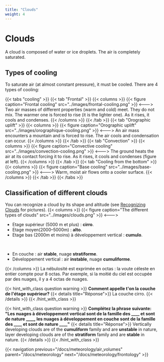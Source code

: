 ```yaml
---
title: "Clouds"
weight: 4
---
```


# Clouds

A cloud is composed of water or ice droplets. The air is completely saturated.

## Types of cooling
To saturate air (at almost constant pressure), it must be cooled. There are 4 types of cooling:

{{< tabs "cooling" >}}
{{< tab "Frontal" >}}
{{< columns >}}
{{< figure caption="Frontal cooling" src="../images/frontal-cooling.png" >}}
<--->
Two air masses of different properties (warm and cold) meet. They do not mix. The warmer one is forced to rise (it is the lighter one). As it rises, it cools and condenses.
{{< /columns >}}
{{< /tab >}}
{{< tab "Orographic uplift" >}}
{{< columns >}}
{{< figure caption="Orographic uplift" src="../images/orographique-cooling.png" >}}
<--->
An air mass encounters a mountain and is forced to rise. The air cools and condensation can occur.
{{< /columns >}}
{{< /tab >}}
{{< tab "Convection" >}}
{{< columns >}}
{{< figure caption="Convective cooling" src="../images/convection-cooling.png" >}}
<--->
The ground heats the air at its contact forcing it to rise. As it rises, it cools and condenses (figure at left).
{{< /columns >}}
{{< /tab >}}
{{< tab "Cooling from the bottom" >}}
{{< columns >}}
{{< figure caption="Base cooling" src="../images/base-cooling.png" >}}
<--->
Warm, moist air flows onto a cooler surface.
{{< /columns >}}
{{< /tab >}}
{{< /tabs >}}

## Classification of different clouds

You can recognize a cloud by its shape and altitude (see [Recognizing Clouds]({{<relref"/docs/annexes/clouds_recognition">}}) for pictures).
{{< columns >}}
{{< figure caption="The different types of clouds" src="../images/clouds.png" >}}
<--->

- Etage supérieur (5000 m et plus) : **cirro**.
- Etage moyen(2000–5000m) : **alto**.
- Etage bas (2000m et moins) à développement vertical : **cumulo**.

<br/>

- En couche : air **stable**, nuage **stratiforme**.
- Développement vertical : air **instable**, nuage **cumuliforme**.

{{< /columns >}}
La nébulosité est exprimée en octas : la voute céleste en entier compte pour 8 octas. Par exemple, si la moitié du ciel est occupée par des nuages, il y a 4 octas de nuages.

{{< hint_with_class question warning >}}
**Comment appelle t'on la couche de l'étage supérieur?**
{{< details title="Réponse">}}
La couche cirro.
{{< /details >}}
{{< /hint_with_class >}}

{{< hint_with_class question warning >}}
**Complétez la phrase suivante: "Les nuages à développement vertical sont de la famille des ____ et sont de nature ____, les nuages à développement en couche sont de la famille des ____ et sont de nature ____"**
{{< details title="Réponse">}}
Vertically developing clouds are of the **cumuliform** family and are **unstable** in nature, layer developing clouds are of the **stratiform** family and are **stable** in nature.
{{< /details >}}
{{< /hint_with_class >}}

{{< navigation previous="/docs/meteorology/air_volumes" parent="/docs/meteorology" next="/docs/meteorology/frontology" >}}